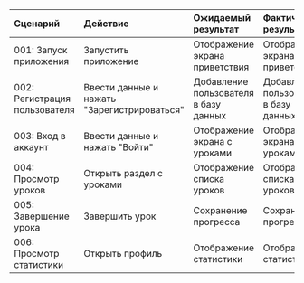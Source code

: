 |Сценарий|Действие|Ожидаемый результат|Фактический результат|Оценка|
|:---|:---|:---|:---|:---|
|001: Запуск приложения|Запустить приложение|Отображение экрана приветствия|Отображение экрана приветствия|Тест пройден|
|002: Регистрация пользователя|Ввести данные и нажать "Зарегистрироваться"|Добавление пользователя в базу данных|Добавление пользователя в базу данных|Тест пройден|
|003: Вход в аккаунт|Ввести данные и нажать "Войти"|Отображение экрана с уроками|Отображение экрана с уроками|Тест пройден|
|004: Просмотр уроков|Открыть раздел с уроками|Отображение списка уроков|Отображение списка уроков|Тест пройден|
|005: Завершение урока|Завершить урок|Сохранение прогресса|Сохранение прогресса|Тест пройден|
|006: Просмотр статистики|Открыть профиль|Отображение статистики|Отображение статистики|Тест пройден|
